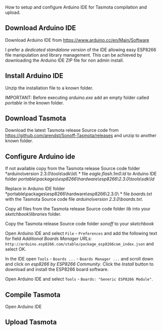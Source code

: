 How to setup and configure Arduino IDE for Tasmota compilation and upload.

## Download Arduino IDE
Download Arduino IDE from https://www.arduino.cc/en/Main/Software

I prefer a *dedicated standalone version* of the IDE allowing easy ESP8266 file manipulation and library management. This can be achieved by downloading the Arduino IDE ZIP file for non admin install.

## Install Arduino IDE
Unzip the installation file to a known folder.

IMPORTANT: Before executing *arduino.exe* add an empty folder called *portable* in the known folder.

## Download Tasmota
Download the latest Tasmota release Source code from https://github.com/arendst/Sonoff-Tasmota/releases and unzip to another known folder.

## Configure Arduino ide
If not available copy from the Tasmota release Source code folder *arduino\version 2.3.0\tools\sdk\ld\ * file *eagle.flash.1m0.ld* to Arduino IDE folder *portable\packages\esp8266\hardware\esp8266\2.3.0\tools\sdk\ld*

Replace in Arduino IDE folder *portable\packages\esp8266\hardware\esp8266\2.3.0\ * file *boards.txt* with the Tasmota Source code file *arduino\version 2.3.0\boards.txt*.

Copy all files from the Tasmota release Source code folder *lib* into your *sketchbook\libraries* folder.

Copy the Tasmota release Source code folder *sonoff* to your *sketchbook*

Open Arduino IDE and select ``File`` - ``Preferences`` and add the following text for field *Additional Boards Manager URLs:* ``http://arduino.esp8266.com/stable/package_esp8266com_index.json`` and select OK.

In the IDE open ``Tools`` - ``Boards ...`` - ``Boards Manager ...`` and scroll down and click on *esp8266 by ESP8266 Community*. Click the *Install* button to download and install the ESP8266 board software.

Open Arduino IDE and select ``Tools`` - ``Boards: "Generic ESP8266 Module"``.



## Compile Tasmota
Open Arduino IDE

## Upload Tasmota